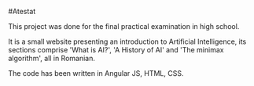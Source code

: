 #Atestat

This project was done for the final practical examination in high school.

It is a small website presenting an introduction to Artificial Intelligence, its sections comprise 'What is AI?', 'A History of AI' and 'The minimax algorithm', all in Romanian.

The code has been written in Angular JS, HTML, CSS.

